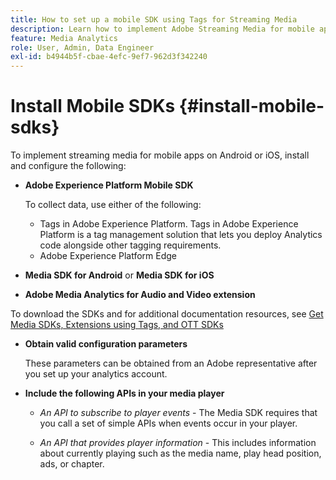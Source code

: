 ```yaml
---
title: How to set up a mobile SDK using Tags for Streaming Media
description: Learn how to implement Adobe Streaming Media for mobile apps.
feature: Media Analytics
role: User, Admin, Data Engineer
exl-id: b4944b5f-cbae-4efc-9ef7-962d3f342240
---
```

# Install Mobile SDKs {#install-mobile-sdks}

To implement streaming media for mobile apps on Android or iOS, install and configure the following:

*   **Adobe Experience Platform Mobile SDK**

    To collect data, use either of the following:
    * Tags in Adobe Experience Platform. Tags in Adobe Experience Platform is a tag management solution that lets you deploy Analytics code alongside other tagging requirements.
    * Adobe Experience Platform Edge

*   **Media SDK for Android** or **Media SDK for iOS**

*   **Adobe Media Analytics for Audio and Video extension**

To download the SDKs and for additional documentation resources, see [Get Media SDKs, Extensions using Tags, and OTT SDKs](/help/getting-started/download-sdks.md)

*   **Obtain valid configuration parameters**

    These parameters can be obtained from an Adobe representative after you set up your analytics account.

*   **Include the following APIs in your media player**

    * *An API to subscribe to player events* - The Media SDK requires that you call a set of simple APIs when events occur in your player.

    * *An API that provides player information* - This includes information about currently playing such as the media name, play head position, ads, or chapter.
